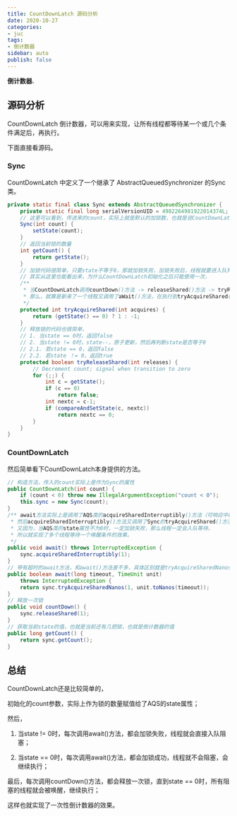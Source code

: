 ```yaml
---
title: CountDownLatch 源码分析
date: 2020-10-27
categories:
- juc
tags:
- 倒计数器
sidebar: auto
publish: false
---
```


**倒计数器.**

## 源码分析

CountDownLatch 倒计数器，可以用来实现，让所有线程都等待某一个或几个条件满足后，再执行。

下面直接看源码。

### Sync

CountDownLatch 中定义了一个继承了 AbstractQueuedSynchronizer 的Sync类。

```java
private static final class Sync extends AbstractQueuedSynchronizer {
    private static final long serialVersionUID = 4982264981922014374L;
	// 这里可以看到，传进来的count，实际上就是默认的加锁数，也就是说CountDownLatch的count属性，最终代表当前Sync加了几重锁
    Sync(int count) {
        setState(count);
    }
	// 返回当前锁的数量
    int getCount() {
        return getState();
    }
	// 加锁代码很简单，只要state不等于0，那就加锁失败，加锁失败后，线程就要进入队列等待了
    // 其实从这里也能看出来，为什么CountDownLatch初始化之后只能使用一次，
    /**
     * 当CountDownLatch调用countDown()方法 -> releaseShared()方法 -> tryReleaseShared()方法将锁释放完之后，state属性一定是0。
     * 那么，就算是新来了一个线程又调用了aWait()方法，在执行到tryAcquireShared()方法时，发现state == 0，那么就会返回加锁成功，那线程就不会阻塞，也就不会入队，也就没办法实现倒计数器的效果了。
     */
    protected int tryAcquireShared(int acquires) {
        return (getState() == 0) ? 1 : -1;
    }
	// 释放锁的代码也很简单，
    // 1. 当state == 0时，返回false
    // 2. 当state != 0时，state--，原子更新，然后再判断state是否等于0
    // 2.1. 若state == 0，返回false
    // 2.2. 若state ！= 0，返回true
    protected boolean tryReleaseShared(int releases) {
        // Decrement count; signal when transition to zero
        for (;;) {
            int c = getState();
            if (c == 0)
                return false;
            int nextc = c-1;
            if (compareAndSetState(c, nextc))
                return nextc == 0;
        }
    }
}
```

### CountDownLatch

然后简单看下CountDownLatch本身提供的方法。

```java
// 构造方法，传入的count实际上是作为Sync的属性
public CountDownLatch(int count) {
    if (count < 0) throw new IllegalArgumentException("count < 0");
    this.sync = new Sync(count);
}
/** await方法实际上是调用了AQS类的acquireSharedInterruptibly()方法（可响应中断的释放共享锁），
 * 然后acquireSharedInterruptibly()方法又调用了Sync的tryAcquireShared()方法判断是否加锁成功，
 * 又因为，当AQS类的state属性不为0时，一定加锁失败，那么线程一定会入队等待，
 * 所以就实现了多个线程等待一个唤醒条件的效果。
 */
public void await() throws InterruptedException {
    sync.acquireSharedInterruptibly(1);
}
// 带有超时的await方法，和await()方法差不多，具体区别就是tryAcquireSharedNanos()方法中会判断是否超时，可查看AQS类分析的文章对该方法的分析。
public boolean await(long timeout, TimeUnit unit)
    throws InterruptedException {
    return sync.tryAcquireSharedNanos(1, unit.toNanos(timeout));
}
// 释放一次锁
public void countDown() {
    sync.releaseShared(1);
}
// 获取当前state的值，也就是当前还有几把锁，也就是倒计数器的值
public long getCount() {
    return sync.getCount();
}
```

## 总结

CountDownLatch还是比较简单的，

初始化的count参数，实际上作为锁的数量赋值给了AQS的state属性；

然后，

1. 当state != 0时，每次调用await()方法，都会加锁失败，线程就会直接入队阻塞；

2. 当state == 0时，每次调用await()方法，都会加锁成功，线程就不会阻塞，会继续执行；

最后，每次调用countDown()方法，都会释放一次锁，直到state == 0时，所有阻塞的线程就会被唤醒，继续执行；

这样也就实现了一次性倒计数器的效果。